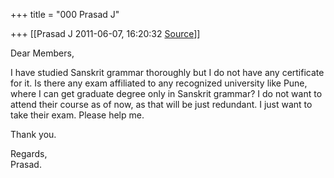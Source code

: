 +++
title = "000 Prasad J"

+++
[[Prasad J	2011-06-07, 16:20:32 [Source](https://groups.google.com/g/samskrita/c/EaaufdjISvw)]]



Dear Members,  
  
I have studied Sanskrit grammar thoroughly but I do not have any certificate for it. Is there any exam affiliated to any recognized university like Pune, where I can get graduate degree only in Sanskrit grammar? I do not want to attend their course as of now, as that will be just redundant. I just want to take their exam. Please help me.  
  
Thank you.  
  
Regards,  
Prasad.  

